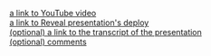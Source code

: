 [a link to YouTube video]() \
[a link to Reveal presentation's deploy]() \
[(optional) a link to the transcript of the presentation]() \
[(optional) comments]()